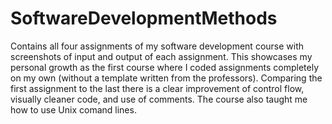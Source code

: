 # SoftwareDevelopmentMethods
Contains all four assignments of my software development course with screenshots of input and output of each assignment. This showcases my personal growth as the first course where I coded assignments completely on my own (without a template written from the professors).
Comparing the first assignment to the last there is a clear improvement of control flow, visually cleaner code, and use of comments.
The course also taught me how to use Unix comand lines.
